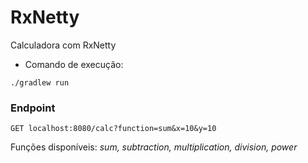 # RxNetty

Calculadora com RxNetty

- Comando de execução:
```
./gradlew run
```

### Endpoint
```
GET localhost:8080/calc?function=sum&x=10&y=10
```
Funções disponíveis: _sum, subtraction, multiplication, division, power_
